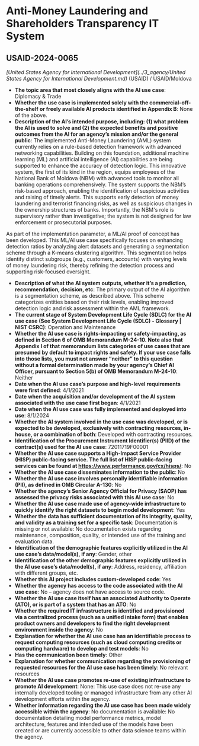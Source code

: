 # Anti-Money Laundering and Shareholders Transparency IT System
## USAID-2024-0065
_[United States Agency for International Development](../3_agency/United States Agency for International Development.md)_ (USAID) / USAID/Moldova


+ **The topic area that most closely aligns with the AI use case**: Diplomacy & Trade
+ **Whether the use case is implemented solely with the commercial-off-the-shelf or freely available AI products identified in Appendix B**: None of the above.
+ **Description of the AI’s intended purpose, including: (1) what problem the AI is used to solve and (2) the expected benefits and positive outcomes from the AI for an agency’s mission and/or the general public**: The implemented Anti-Money Laundering (AML) system currently relies on a rule-based detection framework with advanced networking capabilities. Building on this foundation, additional machine learning (ML) and artificial intelligence (AI) capabilities are being supported to enhance the accuracy of detection logic. This innovative system, the first of its kind in the region, equips employees of the National Bank of Moldova (NBM) with advanced tools to monitor all banking operations comprehensively. The system supports the NBM’s risk-based approach, enabling the identification of suspicious activities and raising of timely alerts. This supports early detection of money laundering and terrorist financing risks, as well as suspicious changes in the ownership structures of banks. Importantly, the NBM's role is supervisory rather than investigative; the system is not designed for law enforcement or prosecutorial purposes.


As part of the implementation parameter, a ML/AI proof of concept has been developed. This ML/AI use case specifically focuses on enhancing detection ratios by analyzing alert datasets and generating a segmentation scheme through a K-means clustering algorithm. This segmentation helps identify distinct subgroups (e.g., customers, accounts) with varying levels of money laundering risk, thereby refining the detection process and supporting risk-focused oversight.
+ **Description of what the AI system outputs, whether it’s a prediction, recommendation, decision, etc**: The primary output of the AI algorithm is a segmentation scheme, as described above. This scheme categorizes entities based on their risk levels, enabling improved detection logic and risk assessment within the AML framework.
+ **The current stage of System Development Life Cycle (SDLC) for the AI use case (See System Development Life Cycle (SDLC) - Glossary | NIST CSRC)**: Operation and Maintenance
+ **Whether the AI use case is rights-impacting or safety-impacting, as defined in Section 6 of OMB Memorandum M-24-10. Note also that Appendix I of that memorandum lists categories of use cases that are presumed by default to impact rights and safety. If your use case falls into those lists, you must not answer “neither” to this question without a formal determination made by your agency’s Chief AI Officer, pursuant to Section 5(b) of OMB Memorandum M-24-10**: Neither
+ **Date when the AI use case’s purpose and high-level requirements were first defined**: 4/1/2021
+ **Date when the acquisition and/or development of the AI system associated with the use case first began**: 4/1/2021
+ **Date when the AI use case was fully implemented and deployed into use**: 8/1/2024
+ **Whether the AI system involved in the use case was developed, or is expected to be developed, exclusively with contracting resources, in-house, or a combination of both**: Developed with contracting resources.
+ **Identification of the Procurement Instrument Identifier(s) (PIID) of the contract(s) used for the AI use case**: 72011719F00001
+ **Whether the AI use case supports a High-Impact Service Provider (HISP) public-facing service. The full list of HISP public-facing services can be found at https://www.performance.gov/cx/hisps/**: No
+ **Whether the AI use case disseminates information to the public**: No
+ **Whether the AI use case involves personally identifiable information (PII), as defined in OMB Circular A-130**: No
+ **Whether the agency’s Senior Agency Official for Privacy (SAOP) has assessed the privacy risks associated with this AI use case**: No
+ **Whether the AI use case made use of agency-wide infrastructure to quickly identify the right datasets to begin model development**: Yes
+ **Whether the data has sufficient documentation of its integrity, quality, and validity as a training set for a specific task**: Documentation is missing or not available: No documentation exists regarding maintenance, composition, quality, or intended use of the training and evaluation data.
+ **Identification of the demographic features explicitly utilized in the AI use case’s data/model(s), if any**: Gender, other
+ **Identification of the other demographic features explicitly utilized in the AI use case’s data/model(s), if any**: Address, residency, affiliation with different groups, etc.
+ **Whether this AI project includes custom-developed code**: Yes
+ **Whether the agency has access to the code associated with the AI use case**: No – agency does not have access to source code.
+ **Whether the AI use case itself has an associated Authority to Operate (ATO), or is part of a system that has an ATO**: No
+ **Whether the required IT infrastructure is identified and provisioned via a centralized process (such as a unified intake form) that enables product owners and developers to find the right development environment inside the agency**: No
+ **Explanation for whether the AI use case has an identifiable process to request computing resources (such as cloud computing credits or computing hardware) to develop and test models**: No
+ **Has the communication been timely**: Other
+ **Explanation for whether communication regarding the provisioning of requested resources for the AI use case has been timely**: No relevant resources
+ **Whether the AI use case promotes re-use of existing infrastructure to promote AI development**: None: This use case does not re-use any internally developed tooling or managed infrastructure from any other AI development efforts within the agency.
+ **Whether information regarding the AI use case has been made widely accessible within the agency**: No documentation is available: No documentation detailing model performance metrics, model architecture, features and intended use of the models have been created or are currently accessible to other data science teams within the agency.